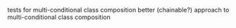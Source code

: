 tests for multi-conditional class composition
better (chainable?) approach to multi-conditional class composition
